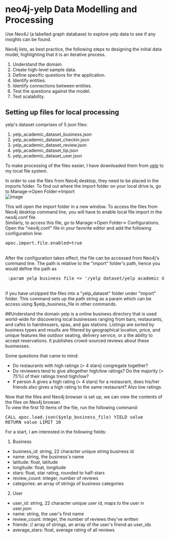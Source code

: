 # neo4j-yelp Data Modelling and Processing
Use Neo4J (a labelled graph database) to explore yelp data to see if any insights can be found.

Neo4j lists, as best practice, the following steps to designing the initial data model, highlighting that it is an iterative process.
<ol>
<li>Understand the domain.</li>
<li>Create high-level sample data.</li>
<li>Define specific questions for the application.</li>
<li>Identify entities.</li>
<li>Identify connections between entities.</li>
<li>Test the questions against the model.</li>
<li>Test scalability.</li>
</ol>

## Setting up files for local processing
yelp's dataset comprises of 5 json files:
<ol>
<li> yelp_academic_dataset_business.json</li>
<li> yelp_academic_dataset_checkin.json</li>
<li> yelp_academic_dataset_review.json</li>
<li> yelp_academic_dataset_tip.json</li>
<li> yelp_academic_dataset_user.json</li>
</ol>

To make processing of the files easier, I have downloaded them from [yelp](https://www.yelp.com/dataset/download) to my local file system.

In order to use the files from Neo4j desktop, they need to be placed in the imports folder. To find out where the import folder on your local drive is, go to Manage->Open Folder->Import
<br>
![image](https://user-images.githubusercontent.com/830693/126421255-a390bef3-481e-4fc8-b6c5-c22a97c3e75d.png)

This will open the import folder in a new window. To access the files from Neo4j desktop command line, you will have to enable local file import in the neo4j.conf file.  
Similarly, to access this file, go to Manage->Open Folder-> Configurations.  
Open the "neo4j.conf" file in your favorite editor and add the following configuration line:
<pre>apoc.import.file.enabled=true</pre>
<br>
After the configuration takes effect, the file can be accessed from Neo4j's command line. The path is relative to the "import" folder's path, hence you would define the path as
<pre> :param yelp_business_file => '/yelp_dataset/yelp_academic_dataset_business.json'</pre>
<br> if you have unzipped the files into a "yelp_dataset" folder under "import" folder. This command sets up the path string as a param which can be access using $yelp_business_file in other commands.

##Understand the domain
yelp is a online business directory that is used world-wide for discovering local businesses ranging from bars, restaurants, and cafes to hairdressers, spas, and gas stations. Listings are sorted by business types and results are filtered by geographical location, price, and unique features like outdoor seating, delivery service, or a the ability to accept reservations.
It publishes crowd-sourced reviews about these businesses.  
  
Some questions that came to mind:
* Do restaurants with high ratings (> 4 stars) congregate together?
* Do reviewers tend to give altogether high/low ratings? Do the majority (> 75%) of their ratings trend high/low?
* If person A gives a high rating (> 4 stars) for a restaurant, does his/her friends also gives a high rating to the same restaurant? Also low ratings.

Now that the files and Neo4j browser is set up, we can view the contents of the files on Neo4j browser.  
To view the first 10 items of the file, run the following command:
<pre>CALL apoc.load.json($yelp_business_file) YIELD value
RETURN value LIMIT 10</pre>  

For a start, I am interested in the following fields:  
1.	Business
* business_id: string, 22 character unique string business id
* name: string, the business's name
* latitude: float, latitude
* longitude: float, longitude
* stars: float, star rating, rounded to half-stars
* review_count: integer, number of reviews
* categories: an array of strings of business categories
2. User
* user_id: string, 22 character unique user id, maps to the user in user.json
* name: string, the user's first name
* review_count: integer, the number of reviews they've written
* friends: // array of strings, an array of the user's friend as user_ids
* average_stars: float, average rating of all reviews


  
	
